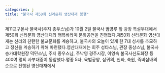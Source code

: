 ```yaml
---
categories: j
title: "불국사 제50회 신라문화 영산대재 봉행"
---
```

제11교구본사 불국사(주지 종우스님)가 10월 2일 불국사 범영루 앞 광장 특설무대에서 제50회 신라문화 영산대재와 행복바라미 문화공연을 진행했다.제50회 신라문화 영산대재는 신라의 찬란한 불교문화를 계승하고, 불국사의 오늘이 있게 한 7대 성사를 추모하고 정신을 계승하기 위해 마련됐다.영산대재에는 회주 성타스님, 관장 종상스님, 불국사승가대학원장 덕민스님, 주지 종우스님, 주낙영 경주시장, 이영숙 불국사신도회장 등 400여 명의 사부대중이 동참했다.명종 5타, 육법공양, 삼귀의, 헌화, 축원, 죽비삼배의 순으로 진행된 영산대재에서